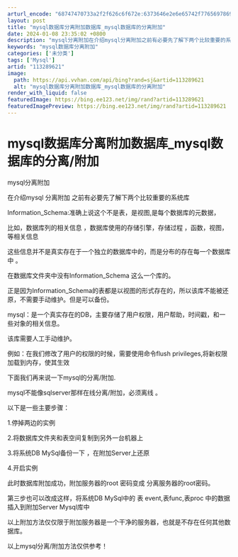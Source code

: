 ```yaml
---
arturl_encode: "68747470733a2f2f626c6f672e:6373646e2e6e65742f77656978696e5f33353632363037372f:61727469636c652f64657461696c732f313133323839363231"
layout: post
title: "mysql数据库分离附加数据库_mysql数据库的分离附加"
date: 2024-01-08 23:35:02 +0800
description: "mysql分离附加在介绍mysql分离附加之前有必要先了解下两个比较重要的系统库Informatio"
keywords: "mysql数据库分离附加"
categories: ['未分类']
tags: ['Mysql']
artid: "113289621"
image:
  path: https://api.vvhan.com/api/bing?rand=sj&artid=113289621
  alt: "mysql数据库分离附加数据库_mysql数据库的分离附加"
render_with_liquid: false
featuredImage: https://bing.ee123.net/img/rand?artid=113289621
featuredImagePreview: https://bing.ee123.net/img/rand?artid=113289621
---
```


# mysql数据库分离附加数据库\_mysql数据库的分离/附加

mysql分离附加

在介绍mysql 分离附加 之前有必要先了解下两个比较重要的系统库

Information\_Schema:准确上说这个不是表，是视图,是每个数据库的元数据，

比如，数据库列的相关信息 ，数据库使用的存储引擎，存储过程 ，函数，视图，等相关信息

这些信息并不是真实存在于一个独立的数据库中的，而是分布的存在每一个数据库中 。

在数据库文件夹中没有Information\_Schema 这么一个库的。

正是因为Information\_Schema的表都是以视图的形式存在的，所以该库不能被还原，不需要手动维护。但是可以备份。

mysql：是一个真实存在的DB，主要存储了用户权限，用户帮助，时间戳，和一些对象的相关信息。

该库需要人工手动维护。

例如：在我们修改了用户的权限的时候，需要使用命令flush privileges,将新权限加载到内存，使其生效

下面我们再来说一下mysql的分离/附加.

mysql不能像sqlserver那样在线分离/附加，必须离线 。

以下是一些主要步骤：

1.停掉两边的实例

2.将数据库文件夹和表空间复制到另外一台机器上

3.将系统DB MySql备份一下 ，在附加Server上还原

4.开启实例

此时数据库附加成功，附加服务器的root 密码变成 分离服务器的root密码。

第三步也可以改成这样，将系统DB MySql中的 表 event,表func,表proc 中的数据插入到附加Server Mysql库中

以上附加方法仅仅限于附加服务器是一个干净的服务器，也就是不存在任何其他数据库。

以上mysql分离/附加方法仅供参考！
